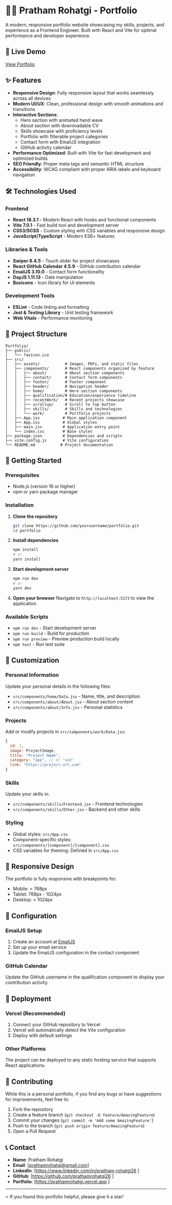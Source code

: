 # 👨‍💻 Pratham Rohatgi - Portfolio

A modern, responsive portfolio website showcasing my skills, projects, and experience as a Frontend Engineer. Built with React and Vite for optimal performance and developer experience.

## 🚀 Live Demo

[View Portfolio](https://prathamrohatgi.vercel.app/)

## ✨ Features

- **Responsive Design**: Fully responsive layout that works seamlessly across all devices
- **Modern UI/UX**: Clean, professional design with smooth animations and transitions
- **Interactive Sections**: 
  - Hero section with animated hand wave
  - About section with downloadable CV
  - Skills showcase with proficiency levels
  - Portfolio with filterable project categories
  - Contact form with EmailJS integration
  - GitHub activity calendar
- **Performance Optimized**: Built with Vite for fast development and optimized builds
- **SEO Friendly**: Proper meta tags and semantic HTML structure
- **Accessibility**: WCAG compliant with proper ARIA labels and keyboard navigation

## 🛠️ Technologies Used

### Frontend
- **React 18.3.1** - Modern React with hooks and functional components
- **Vite 7.0.1** - Fast build tool and development server
- **CSS3/SCSS** - Custom styling with CSS variables and responsive design
- **JavaScript/TypeScript** - Modern ES6+ features

### Libraries & Tools
- **Swiper 8.4.5** - Touch slider for project showcases
- **React GitHub Calendar 4.5.9** - GitHub contribution calendar
- **EmailJS 3.10.0** - Contact form functionality
- **DayJS 1.11.13** - Date manipulation
- **Boxicons** - Icon library for UI elements

### Development Tools
- **ESLint** - Code linting and formatting
- **Jest & Testing Library** - Unit testing framework
- **Web Vitals** - Performance monitoring

## 📁 Project Structure

```
Portfolio/
├── public/
│   └── favicon.ico
├── src/
│   ├── assets/           # Images, PDFs, and static files
│   ├── components/       # React components organized by feature
│   │   ├── about/        # About section components
│   │   ├── contact/      # Contact form components
│   │   ├── footer/       # Footer component
│   │   ├── header/       # Navigation header
│   │   ├── home/         # Hero section components
│   │   ├── qualification/# Education/experience timeline
│   │   ├── recentWork/   # Recent projects showcase
│   │   ├── scrollup/     # Scroll to top button
│   │   ├── skills/       # Skills and technologies
│   │   └── work/         # Portfolio projects
│   ├── App.jsx          # Main application component
│   ├── App.css          # Global styles
│   ├── main.jsx         # Application entry point
│   └── index.css        # Base styles
├── package.json         # Dependencies and scripts
├── vite.config.js       # Vite configuration
└── README.md           # Project documentation
```

## 🚀 Getting Started

### Prerequisites

- Node.js (version 16 or higher)
- npm or yarn package manager

### Installation

1. **Clone the repository**
   ```bash
   git clone https://github.com/yourusername/portfolio.git
   cd portfolio
   ```

2. **Install dependencies**
   ```bash
   npm install
   # or
   yarn install
   ```

3. **Start development server**
   ```bash
   npm run dev
   # or
   yarn dev
   ```

4. **Open your browser**
   Navigate to `http://localhost:5173` to view the application

### Available Scripts

- `npm run dev` - Start development server
- `npm run build` - Build for production
- `npm run preview` - Preview production build locally
- `npm test` - Run test suite

## 🎨 Customization

### Personal Information
Update your personal details in the following files:
- `src/components/home/Data.jsx` - Name, title, and description
- `src/components/about/About.jsx` - About section content
- `src/components/about/Info.jsx` - Personal statistics

### Projects
Add or modify projects in `src/components/work/Data.jsx`:
```javascript
{
  id: 1,
  image: ProjectImage,
  title: "Project Name",
  category: "app", // or "web"
  link: "https://project-url.com"
}
```

### Skills
Update your skills in:
- `src/components/skills/Frontend.jsx` - Frontend technologies
- `src/components/skills/Other.jsx` - Backend and other skills

### Styling
- Global styles: `src/App.css`
- Component-specific styles: `src/components/[component]/[component].css`
- CSS variables for theming: Defined in `src/App.css`

## 📱 Responsive Design

The portfolio is fully responsive with breakpoints for:
- Mobile: < 768px
- Tablet: 768px - 1024px
- Desktop: > 1024px

## 🔧 Configuration

### EmailJS Setup
1. Create an account at [EmailJS](https://www.emailjs.com/)
2. Set up your email service
3. Update the EmailJS configuration in the contact component

### GitHub Calendar
Update the GitHub username in the qualification component to display your contribution activity.

## 🚀 Deployment

### Vercel (Recommended)
1. Connect your GitHub repository to Vercel
2. Vercel will automatically detect the Vite configuration
3. Deploy with default settings

### Other Platforms
The project can be deployed to any static hosting service that supports React applications.

## 🤝 Contributing

While this is a personal portfolio, if you find any bugs or have suggestions for improvements, feel free to:

1. Fork the repository
2. Create a feature branch (`git checkout -b feature/AmazingFeature`)
3. Commit your changes (`git commit -m 'Add some AmazingFeature'`)
4. Push to the branch (`git push origin feature/AmazingFeature`)
5. Open a Pull Request

## 📞 Contact

- **Name**: Pratham Rohatgi
- **Email**: [prathamrohatgi@gmail.com]
- **LinkedIn**: [https://www.linkedin.com/in/pratham-rohatgi26 ]
- **GitHub**: [https://github.com/prathamrohatgi26 ]
- **Portfolio**: [https://prathamrohatgi.vercel.app ]

---

⭐ If you found this portfolio helpful, please give it a star!
